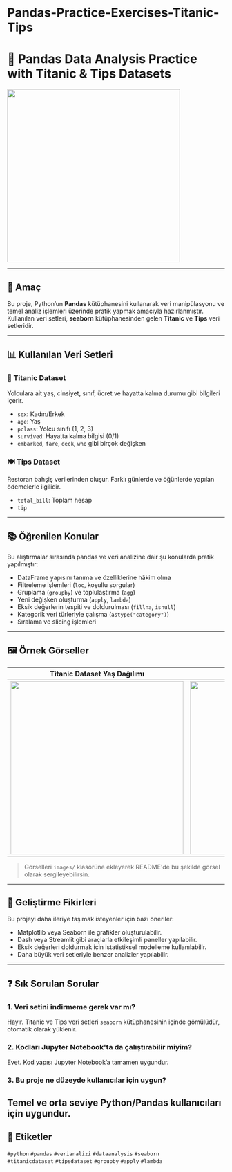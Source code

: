 # Pandas-Practice-Exercises-Titanic-Tips
# 🐼 Pandas Data Analysis Practice with Titanic & Tips Datasets

<img src="https://pandas.pydata.org/static/img/pandas_white.svg" width="400">

---

## 🎯 Amaç

Bu proje, Python’un **Pandas** kütüphanesini kullanarak veri manipülasyonu ve temel analiz işlemleri üzerinde pratik yapmak amacıyla hazırlanmıştır. Kullanılan veri setleri, **seaborn** kütüphanesinden gelen **Titanic** ve **Tips** veri setleridir.

---

## 📊 Kullanılan Veri Setleri

### 🚢 Titanic Dataset

Yolculara ait yaş, cinsiyet, sınıf, ücret ve hayatta kalma durumu gibi bilgileri içerir.

- `sex`: Kadın/Erkek
- `age`: Yaş
- `pclass`: Yolcu sınıfı (1, 2, 3)
- `survived`: Hayatta kalma bilgisi (0/1)
- `embarked`, `fare`, `deck`, `who` gibi birçok değişken

### 🍽️ Tips Dataset

Restoran bahşiş verilerinden oluşur. Farklı günlerde ve öğünlerde yapılan ödemelerle ilgilidir.

- `total_bill`: Toplam hesap
- `tip`
- ---

## 📚 Öğrenilen Konular

Bu alıştırmalar sırasında pandas ve veri analizine dair şu konularda pratik yapılmıştır:

- DataFrame yapısını tanıma ve özelliklerine hâkim olma
- Filtreleme işlemleri (`loc`, koşullu sorgular)
- Gruplama (`groupby`) ve toplulaştırma (`agg`)
- Yeni değişken oluşturma (`apply`, `lambda`)
- Eksik değerlerin tespiti ve doldurulması (`fillna`, `isnull`)
- Kategorik veri türleriyle çalışma (`astype("category")`)
- Sıralama ve slicing işlemleri
---

## 🖼️ Örnek Görseller

| Titanic Dataset Yaş Dağılımı | Tips Dataset Bahşiş Analizi |
|-----------------------------|------------------------------|
| <img src="images/titanic_age_dist.png" width="400"> | <img src="images/tips_tip_by_day.png" width="400"> |

> Görselleri `images/` klasörüne ekleyerek README'de bu şekilde görsel olarak sergileyebilirsin.
---

## 🚀 Geliştirme Fikirleri

Bu projeyi daha ileriye taşımak isteyenler için bazı öneriler:

- Matplotlib veya Seaborn ile grafikler oluşturulabilir.
- Dash veya Streamlit gibi araçlarla etkileşimli paneller yapılabilir.
- Eksik değerleri doldurmak için istatistiksel modelleme kullanılabilir.
- Daha büyük veri setleriyle benzer analizler yapılabilir.
---

## ❓ Sık Sorulan Sorular

### 1. Veri setini indirmeme gerek var mı?
Hayır. Titanic ve Tips veri setleri `seaborn` kütüphanesinin içinde gömülüdür, otomatik olarak yüklenir.

### 2. Kodları Jupyter Notebook'ta da çalıştırabilir miyim?
Evet. Kod yapısı Jupyter Notebook’a tamamen uygundur.

### 3. Bu proje ne düzeyde kullanıcılar için uygun?
Temel ve orta seviye Python/Pandas kullanıcıları için uygundur.
---

## 🔖 Etiketler

`#python` `#pandas` `#verianalizi` `#dataanalysis` `#seaborn`  
`#titanicdataset` `#tipsdataset` `#groupby` `#apply` `#lambda`  
